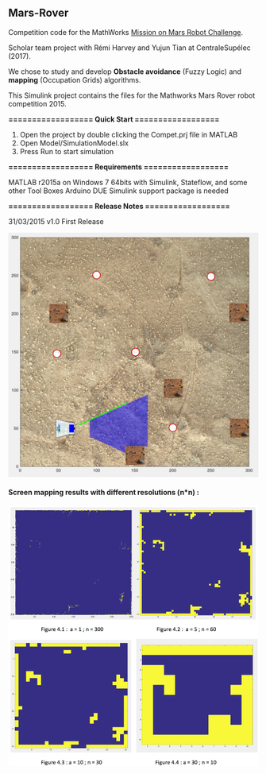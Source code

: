 ## Mars-Rover

Competition code for the MathWorks [Mission on Mars Robot Challenge](https://fr.mathworks.com/academia/student-challenge/mission-on-mars.html).

Scholar team project with Rémi Harvey and Yujun Tian at CentraleSupélec (2017).

We chose to study and develop **Obstacle avoidance** (Fuzzy Logic) and **mapping** (Occupation Grids) algorithms.

This Simulink project contains the files for the Mathworks Mars Rover robot competition 2015.

**================== Quick Start ==================**
1. Open the project by double clicking the Compet.prj file in MATLAB
2. Open Model/SimulationModel.slx
3. Press Run to start simulation

**================== Requirements ==================**

MATLAB r2015a on Windows 7 64bits with Simulink, Stateflow, and some other Tool Boxes
Arduino DUE Simulink support package is needed

**================== Release Notes ==================**

31/03/2015 v1.0 First Release

![alt text](https://raw.githubusercontent.com/gabides/mars-rover/master/capture_robot.png)


#### Screen mapping results with different resolutions (n\*n) :

![alt text](https://raw.githubusercontent.com/gabides/mars-rover/master/mapping_resolution.png)
